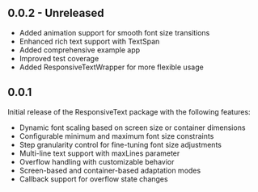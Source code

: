 ## 0.0.2 - Unreleased

* Added animation support for smooth font size transitions
* Enhanced rich text support with TextSpan
* Added comprehensive example app
* Improved test coverage
* Added ResponsiveTextWrapper for more flexible usage

## 0.0.1

Initial release of the ResponsiveText package with the following features:

* Dynamic font scaling based on screen size or container dimensions
* Configurable minimum and maximum font size constraints
* Step granularity control for fine-tuning font size adjustments
* Multi-line text support with maxLines parameter
* Overflow handling with customizable behavior
* Screen-based and container-based adaptation modes
* Callback support for overflow state changes
